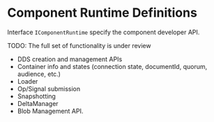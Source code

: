# Component Runtime Definitions

Interface `IComponentRuntime` specify the component developer API.

TODO: The full set of functionality is under review

- DDS creation and management APIs
- Container info and states (connection state, documentId, quorum, audience, etc.)
- Loader
- Op/Signal submission
- Snapshotting
- DeltaManager
- Blob Management API.
